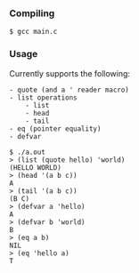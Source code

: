 ### Compiling

```
$ gcc main.c
```

### Usage

Currently supports the following:

```
- quote (and a ' reader macro)
- list operations
    - list
    - head
    - tail
- eq (pointer equality)
- defvar
```

```
$ ./a.out
> (list (quote hello) 'world)
(HELLO WORLD)
> (head '(a b c))
A
> (tail '(a b c))
(B C)
> (defvar a 'hello)
A
> (defvar b 'world)
B
> (eq a b)
NIL
> (eq 'hello a)
T
```
